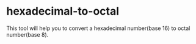# hexadecimal-to-octal
This tool will help you to convert a hexadecimal number(base 16) to octal number(base 8).
